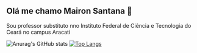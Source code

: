 ## Olá me chamo Mairon Santana 👋
Sou professor substituto nno Instituto Federal de Ciência e Tecnologia do Ceará no campus Aracati

![Anurag's GitHub stats](https://github-readme-stats.vercel.app/api?username=MaironSantanaIFCE&show_icons=true&theme=tokyonight)
[![Top Langs](https://github-readme-stats.vercel.app/api/top-langs/?username=MaironSantanaIFCE&theme=tokyonight)](https://github.com/anuraghazra/github-readme-stats)
<!--
**MaironSantanaIFCE/MaironSantanaIFCE** is a ✨ _special_ ✨ repository because its `README.md` (this file) appears on your GitHub profile.

Here are some ideas to get you started:

- 🔭 I’m currently working on ...
- 🌱 I’m currently learning ...
- 👯 I’m looking to collaborate on ...
- 🤔 I’m looking for help with ...
- 💬 Ask me about ...
- 📫 How to reach me: ...
- 😄 Pronouns: ...
- ⚡ Fun fact: ...
-->
